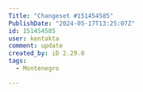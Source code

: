 ```yaml
---
Title: "Changeset #151454585"
PublishDate: "2024-05-17T13:25:07Z"
id: 151454585
user: kentakta
comment: update
created_by: iD 2.29.0
tags:
  - Montenegro

---
```

